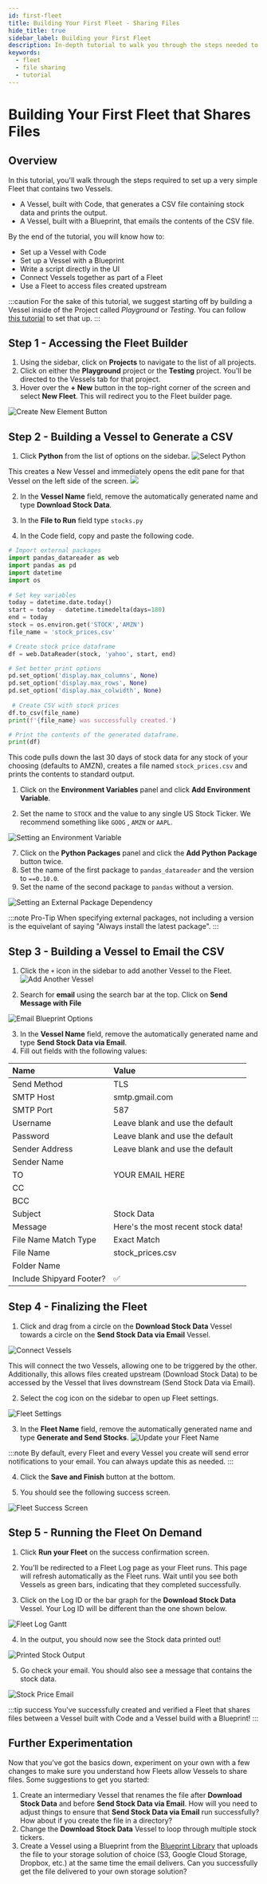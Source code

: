 ```yaml
---
id: first-fleet
title: Building Your First Fleet - Sharing Files
hide_title: true
sidebar_label: Building your First Fleet
description: In-depth tutorial to walk you through the steps needed to set your first Fleet that shares files.
keywords:
  - fleet
  - file sharing
  - tutorial
---
```


# Building Your First Fleet that Shares Files

## Overview

In this tutorial, you'll walk through the steps required to set up a very simple Fleet that contains two Vessels.

* A Vessel, built with Code, that generates a CSV file containing stock data and prints the output.
* A Vessel, built with a Blueprint, that emails the contents of the CSV file. 

By the end of the tutorial, you will know how to:

* Set up a Vessel with Code
* Set up a Vessel with a Blueprint
* Write a script directly in the UI
* Connect Vessels together as part of a Fleet
* Use a Fleet to access files created upstream

:::caution
For the sake of this tutorial, we suggest starting off by building a Vessel inside of the Project called *Playground* or *Testing*. You can follow [this tutorial](first-project.md) to set that up.
:::

## Step 1 - Accessing the Fleet Builder

1. Using the sidebar, click on **Projects** to navigate to the list of all projects.
2. Click on either the **Playground** project or the **Testing** project. You'll be directed to the Vessels tab for that project.
3. Hover over the **+ New** button in the top-right corner of the screen and select **New Fleet**. This will redirect you to the Fleet builder page. 

![Create New Element Button](../.gitbook/assets/image_122.png)

## Step 2 - Building a Vessel to Generate a CSV

1. Click **Python** from the list of options on the sidebar. 
![Select Python](../.gitbook/assets/shipyard_2022_01_11_17_14_24.png)

This creates a New Vessel and immediately opens the edit pane for that Vessel on the left side of the screen.
![](../.gitbook/assets/shipyard_2022_01_11_17_17_29.png)

2. In the **Vessel Name** field, remove the automatically generated name and type **Download Stock Data**. 

3. In the **File to Run** field type `stocks.py`

4. In the Code field, copy and paste the following code.

```python title="stocks.py"
# Import external packages
import pandas_datareader as web
import pandas as pd
import datetime
import os
 
# Set key variables
today = datetime.date.today()  
start = today - datetime.timedelta(days=180)
end = today
stock = os.environ.get('STOCK','AMZN')
file_name = 'stock_prices.csv'

# Create stock price dataframe
df = web.DataReader(stock, 'yahoo', start, end)

# Set better print options
pd.set_option('display.max_columns', None)
pd.set_option('display.max_rows', None)
pd.set_option('display.max_colwidth', None)
 
 # Create CSV with stock prices
df.to_csv(file_name)
print(f'{file_name} was successfully created.')

# Print the contents of the generated dataframe.
print(df)
```

This code pulls down the last 30 days of stock data for any stock of your choosing (defaults to AMZN), creates a file named `stock_prices.csv` and prints the contents to standard output.  

1. Click on the **Environment Variables** panel and click **Add Environment Variable**.
   
2.  Set the name to `STOCK` and the value to any single US Stock Ticker. We recommend something like `GOOG` , `AMZN` or `AAPL`.

![Setting an Environment Variable](../.gitbook/assets/shipyard_2022_01_11_17_24_18.png)

7.  Click on the **Python Packages** panel and click the **Add Python Package** button twice.
8.  Set the name of the first package to  `pandas_datareader` and the version to `==0.10.0`.
9.  Set the name of the second package to `pandas` without a version.

![Setting an External Package Dependency](../.gitbook/assets/shipyard_2022_02_22_16_13_27.png)

:::note Pro-Tip
When specifying external packages, not including a version is the equivelant of saying "Always install the latest package".
:::

## Step 3 - Building a Vessel to Email the CSV

1. Click the `+` icon in the sidebar to add another Vessel to the Fleet.
![Add Another Vessel](../.gitbook/assets/shipyard_2022_01_11_17_32_41.png)

2. Search for **email** using the search bar at the top. Click on **Send Message with File**

![Email Blueprint Options](../.gitbook/assets/shipyard_2022_01_11_17_35_14.png)

3. In the **Vessel Name** field, remove the automatically generated name and type **Send Stock Data via Email**.
4. Fill out fields with the following values:

| Name | Value |
|:---|:---|
| Send Method | TLS |
| SMTP Host | smtp.gmail.com|
| SMTP Port |587 |
| Username | Leave blank and use the default |
| Password | Leave blank and use the default |
| Sender Address | Leave blank and use the default |
| Sender Name | |
| TO | YOUR EMAIL HERE |
| CC | |
| BCC | |
| Subject | Stock Data |
| Message | Here's the most recent stock data! |
| File Name Match Type | Exact Match|
| File Name | stock_prices.csv |
| Folder Name | |
| Include Shipyard Footer? | ✅|

## Step 4 - Finalizing the Fleet

1. Click and drag from a circle on the **Download Stock Data** Vessel towards a circle on the **Send Stock Data via Email** Vessel. 

![Connect Vessels](../.gitbook/assets/connect_vessels.gif)

This will connect the two Vessels, allowing one to be triggered by the other. Additionally, this allows files created upstream (Download Stock Data) to be accessed by the Vessel that lives downstream (Send Stock Data via Email).

2. Select the cog icon on the sidebar to open up Fleet settings.

![Fleet Settings](../.gitbook/assets/shipyard_2022_01_11_17_58_36.png)

3. In the **Fleet Name** field, remove the automatically generated name and type **Generate and Send Stocks**.
![Update your Fleet Name](../.gitbook/assets/shipyard_2022_01_11_17_59_45.png)


:::note
By default, every Fleet and every Vessel you create will send error notifications to your email. You can always update this as needed.
:::

4. Click the **Save and Finish** button at the bottom.

5. You should see the following success screen.

![Fleet Success Screen](../.gitbook/assets/successful_fleet.png)

## Step 5 - Running the Fleet On Demand

1. Click **Run your Fleet** on the success confirmation screen.

2. You'll be redirected to a Fleet Log page as your Fleet runs. This page will refresh automatically as the Fleet runs. Wait until you see both Vessels as green bars, indicating that they completed successfully.

3. Click on the Log ID or the bar graph for the **Download Stock Data** Vessel. Your Log ID will be different than the one shown below.

![Fleet Log Gantt](../.gitbook/assets/shipyard_2022_01_12_12_56_54.png)

4. In the output, you should now see the Stock data printed out! 

![Printed Stock Output](../.gitbook/assets/shipyard_2022_01_12_12_57_50.png)

5. Go check your email. You should also see a message that contains the stock data.

![Stock Price Email](../.gitbook/assets/shipyard_2022_01_12_12_58_40.png)

:::tip success
You've successfully created and verified a Fleet that shares files between a Vessel built with Code and a Vessel build with a Blueprint!
:::

## Further Experimentation

Now that you've got the basics down, experiment on your own with a few changes to make sure you understand how Fleets allow Vessels to share files. Some suggestions to get you started:

1. Create an intermediary Vessel that renames the file after **Download Stock Data** and before **Send Stock Data via Email**. How will you need to adjust things to ensure that **Send Stock Data via Email** run successfully? How about if you create the file in a directory? 
2. Change the **Download Stock Data** Vessel to loop through multiple stock tickers.
3. Create a Vessel using a Blueprint from the [Blueprint Library](../reference/blueprint-library/blueprint-library-overview.md) that uploads the file to your storage solution of choice \(S3, Google Cloud Storage, Dropbox, etc.\) at the same time the email delivers. Can you successfully get the file delivered to your own storage solution?
